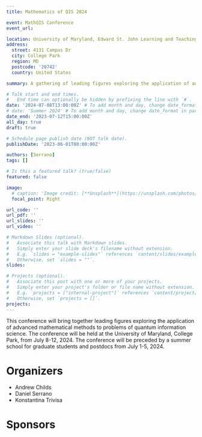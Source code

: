 ```yaml
---
title: Mathematics of QIS 2024

event: MathQIS Conference
event_url: 

location: University of Maryland, Edward St. John Learning and Teaching Center
address:
  street: 4131 Campus Dr
  city: College Park
  region: MD
  postcode: '20742'
  country: United States

summary: A gathering of leading figures exploring the application of advanced mathematical methods to problems of quantum information science.

# Talk start and end times.
#   End time can optionally be hidden by prefixing the line with `#`.
date: '2024-07-08T13:00:00Z' # To add month and day, change date_format in params.yaml
# date: 'Summer 2024' # To add month and day, change date_format in params.yaml
date_end: '2023-07-12T15:00:00Z'
all_day: true
draft: true

# Schedule page publish date (NOT talk date).
publishDate: '2023-06-01T00:00:00Z'

authors: [Serrano]
tags: []

# Is this a featured talk? (true/false)
featured: false

image:
  # caption: 'Image credit: [**Unsplash**](https://unsplash.com/photos/bzdhc5b3Bxs)'
  focal_point: Right

url_code: ''
url_pdf: ''
url_slides: ''
url_video: ''

# Markdown Slides (optional).
#   Associate this talk with Markdown slides.
#   Simply enter your slide deck's filename without extension.
#   E.g. `slides = "example-slides"` references `content/slides/example-slides.md`.
#   Otherwise, set `slides = ""`.
slides:

# Projects (optional).
#   Associate this post with one or more of your projects.
#   Simply enter your project's folder or file name without extension.
#   E.g. `projects = ["internal-project"]` references `content/project/deep-learning/index.md`.
#   Otherwise, set `projects = []`.
projects:
---
```


This conference will bring together leading figures exploring the application of advanced mathematical methods to problems of quantum information science. The conference will be held at the University of Maryland, College Park, from July 8-12, 2024. The conference will be preceded by a summer school for graduate students and postdocs from July 1-5, 2024.

# Organizers

- Andrew Childs
- Daniel Serrano
- Konstantina Trivisa

# Sponsors
